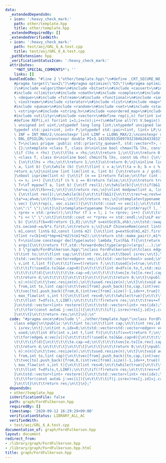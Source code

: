 ```yaml
---
data:
  _extendedDependsOn:
  - icon: ':heavy_check_mark:'
    path: other/template.hpp
    title: other/template.hpp
  _extendedRequiredBy: []
  _extendedVerifiedWith:
  - icon: ':heavy_check_mark:'
    path: test/aoj/GRL_6_A.test.cpp
    title: test/aoj/GRL_6_A.test.cpp
  _pathExtension: hpp
  _verificationStatusIcon: ':heavy_check_mark:'
  attributes:
    '*NOT_SPECIAL_COMMENTS*': ''
    links: []
  bundledCode: "#line 2 \"other/template.hpp\"\n#define _CRT_SECURE_NO_WARNINGS\n\
    #pragma target(\"avx2\")\n#pragma optimize(\"O3\")\n#pragma optimize(\"unroll-loops\"\
    )\n#include <algorithm>\n#include <bitset>\n#include <cassert>\n#include <cfloat>\n\
    #include <climits>\n#include <cmath>\n#include <complex>\n#include <ctime>\n#include\
    \ <deque>\n#include <fstream>\n#include <functional>\n#include <iomanip>\n#include\
    \ <iostream>\n#include <iterator>\n#include <list>\n#include <map>\n#include <memory>\n\
    #include <queue>\n#include <random>\n#include <set>\n#include <stack>\n#include\
    \ <string>\n#include <string.h>\n#include <unordered_map>\n#include <unordered_set>\n\
    #include <utility>\n#include <vector>\n#define rep(i,n) for(int i=0;i<(n);i++)\n\
    #define REP(i,n) for(int i=1;i<=(n);i++)\n#define all(V) V.begin(),V.end()\ntypedef\
    \ unsigned int uint;\ntypedef long long lint;\ntypedef unsigned long long ulint;\n\
    typedef std::pair<int, int> P;\ntypedef std::pair<lint, lint> LP;\nconstexpr int\
    \ INF = INT_MAX/2;\nconstexpr lint LINF = LLONG_MAX/2;\nconstexpr double eps =\
    \ DBL_EPSILON;\nconstexpr double PI=3.141592653589793238462643383279;\ntemplate<class\
    \ T>\nclass prique :public std::priority_queue<T, std::vector<T>, std::greater<T>>\
    \ {};\ntemplate <class T, class U>\ninline bool chmax(T& lhs, const U& rhs) {\n\
    \tif (lhs < rhs) {\n\t\tlhs = rhs;\n\t\treturn 1;\n\t}\n\treturn 0;\n}\ntemplate\
    \ <class T, class U>\ninline bool chmin(T& lhs, const U& rhs) {\n\tif (lhs > rhs)\
    \ {\n\t\tlhs = rhs;\n\t\treturn 1;\n\t}\n\treturn 0;\n}\ninline lint gcd(lint\
    \ a, lint b) {\n\twhile (b) {\n\t\tlint c = a;\n\t\ta = b; b = c % b;\n\t}\n\t\
    return a;\n}\ninline lint lcm(lint a, lint b) {\n\treturn a / gcd(a, b) * b;\n\
    }\nbool isprime(lint n) {\n\tif (n == 1)return false;\n\tfor (int i = 2; i * i\
    \ <= n; i++) {\n\t\tif (n % i == 0)return false;\n\t}\n\treturn true;\n}\ntemplate<typename\
    \ T>\nT mypow(T a, lint b) {\n\tT res(1);\n\twhile(b){\n\t\tif(b&1)res*=a;\n\t\
    \ta*=a;\n\t\tb>>=1;\n\t}\n\treturn res;\n}\nlint modpow(lint a, lint b, lint m)\
    \ {\n\tlint res(1);\n\twhile(b){\n\t\tif(b&1){\n\t\t\tres*=a;res%=m;\n\t\t}\n\t\
    \ta*=a;a%=m;\n\t\tb>>=1;\n\t}\n\treturn res;\n}\ntemplate<typename T>\nvoid printArray(std::vector<T>&\
    \ vec) {\n\trep(i, vec.size()){\n\t\tstd::cout << vec[i];\n\t\tstd::cout<<(i==(int)vec.size()-1?\"\
    \\n\":\" \");\n\t}\n}\ntemplate<typename T>\nvoid printArray(T l, T r) {\n\tT\
    \ rprev = std::prev(r);\n\tfor (T i = l; i != rprev; i++) {\n\t\tstd::cout <<\
    \ *i << \" \";\n\t}\n\tstd::cout << *rprev << std::endl;\n}\nLP extGcd(lint a,lint\
    \ b) {\n\tif(b==0)return {1,0};\n\tLP s=extGcd(b,a%b);\n\tstd::swap(s.first,s.second);\n\
    \ts.second-=a/b*s.first;\n\treturn s;\n}\nLP ChineseRem(const lint& b1,const lint&\
    \ m1,const lint& b2,const lint& m2) {\n\tlint p=extGcd(m1,m2).first;\n\tlint tmp=(b2-b1)*p%m2;\n\
    \tlint r=(b1+m1*tmp+m1*m2)%(m1*m2);\n\treturn std::make_pair(r,m1*m2);\n}\ntemplate<typename\
    \ F>\ninline constexpr decltype(auto) lambda_fix(F&& f){\n\treturn [f=std::forward<F>(f)](auto&&...\
    \ args){\n\t\treturn f(f,std::forward<decltype(args)>(args)...);\n\t};\n}\n#line\
    \ 3 \"graph/FordFulkerson.hpp\"\nclass FordFulkerson{\n\tclass edge{\n\tpublic:\n\
    \t\tint to;\n\t\tlint cap;\n\t\tint rev,id;\n\t\tbool isrev;\n\t};\n\tint n,idx=0;\n\
    \tstd::vector<std::vector<edge>> vec;\n\tstd::vector<bool> used;\n\tlint dfs(int\
    \ v,int t,lint f){\n\t\tif(v==t)return f;\n\t\tused[v]=true;\n\t\tfor(edge& e:vec[v]){\n\
    \t\t\tif(!used[e.to]&&e.cap>0){\n\t\t\t\tlint d=dfs(e.to,t,std::min(f,e.cap));\n\
    \t\t\t\tif(d){\n\t\t\t\t\te.cap-=d;\n\t\t\t\t\tvec[e.to][e.rev].cap+=d;\n\t\t\t\
    \t\treturn d;\n\t\t\t\t}\n\t\t\t}\n\t\t}\n\t\treturn 0;\n\t}\npublic:\n\tFordFulkerson(int\
    \ n):n(n){\n\t\tvec.resize(n);\n\t\tused.resize(n);\n\t}\n\tvoid add_edge(int\
    \ from,int to,lint cap){\n\t\tvec[from].push_back({to,cap,(int)vec[to].size(),idx,false});\n\
    \t\tvec[to].push_back({from,0,(int)vec[from].size()-1,idx++,true});\n\t}\n\tlint\
    \ max_flow(int s,int t){\n\t\tlint res=0;\n\t\twhile(true){\n\t\t\tused.assign(n,false);\n\
    \t\t\tlint f=dfs(s,t,LINF);\n\t\t\tif(!f)return res;\n\t\t\tres+=f;\n\t\t}\n\t\
    }\n\tstd::vector<lint> restore(){\n\t\tstd::vector<lint> res(idx);\n\t\trep(i,n){\n\
    \t\t\tfor(const auto& j:vec[i]){\n\t\t\t\tif(j.isrev)res[j.id]=j.cap;\n\t\t\t\
    }\n\t\t}\n\t\treturn res;\n\t}\n};\n"
  code: "#pragma once\n#include \"../other/template.hpp\"\nclass FordFulkerson{\n\t\
    class edge{\n\tpublic:\n\t\tint to;\n\t\tlint cap;\n\t\tint rev,id;\n\t\tbool\
    \ isrev;\n\t};\n\tint n,idx=0;\n\tstd::vector<std::vector<edge>> vec;\n\tstd::vector<bool>\
    \ used;\n\tlint dfs(int v,int t,lint f){\n\t\tif(v==t)return f;\n\t\tused[v]=true;\n\
    \t\tfor(edge& e:vec[v]){\n\t\t\tif(!used[e.to]&&e.cap>0){\n\t\t\t\tlint d=dfs(e.to,t,std::min(f,e.cap));\n\
    \t\t\t\tif(d){\n\t\t\t\t\te.cap-=d;\n\t\t\t\t\tvec[e.to][e.rev].cap+=d;\n\t\t\t\
    \t\treturn d;\n\t\t\t\t}\n\t\t\t}\n\t\t}\n\t\treturn 0;\n\t}\npublic:\n\tFordFulkerson(int\
    \ n):n(n){\n\t\tvec.resize(n);\n\t\tused.resize(n);\n\t}\n\tvoid add_edge(int\
    \ from,int to,lint cap){\n\t\tvec[from].push_back({to,cap,(int)vec[to].size(),idx,false});\n\
    \t\tvec[to].push_back({from,0,(int)vec[from].size()-1,idx++,true});\n\t}\n\tlint\
    \ max_flow(int s,int t){\n\t\tlint res=0;\n\t\twhile(true){\n\t\t\tused.assign(n,false);\n\
    \t\t\tlint f=dfs(s,t,LINF);\n\t\t\tif(!f)return res;\n\t\t\tres+=f;\n\t\t}\n\t\
    }\n\tstd::vector<lint> restore(){\n\t\tstd::vector<lint> res(idx);\n\t\trep(i,n){\n\
    \t\t\tfor(const auto& j:vec[i]){\n\t\t\t\tif(j.isrev)res[j.id]=j.cap;\n\t\t\t\
    }\n\t\t}\n\t\treturn res;\n\t}\n};"
  dependsOn:
  - other/template.hpp
  isVerificationFile: false
  path: graph/FordFulkerson.hpp
  requiredBy: []
  timestamp: '2020-09-12 16:29:29+09:00'
  verificationStatus: LIBRARY_ALL_AC
  verifiedWith:
  - test/aoj/GRL_6_A.test.cpp
documentation_of: graph/FordFulkerson.hpp
layout: document
redirect_from:
- /library/graph/FordFulkerson.hpp
- /library/graph/FordFulkerson.hpp.html
title: graph/FordFulkerson.hpp
---
```

